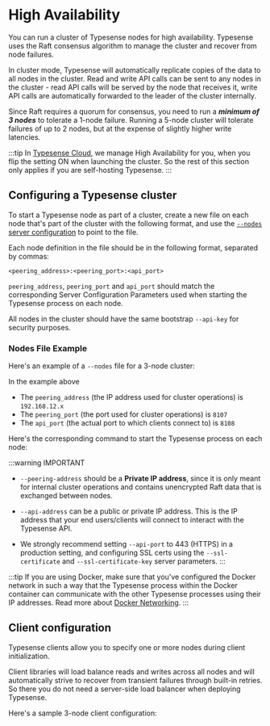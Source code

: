 # High Availability

You can run a cluster of Typesense nodes for high availability. 
Typesense uses the Raft consensus algorithm to manage the cluster and recover from node failures.

In cluster mode, Typesense will automatically replicate copies of the data to all nodes in the cluster. 
Read and write API calls can be sent to any nodes in the cluster - 
read API calls will be served by the node that receives it, write API calls are automatically forwarded to the leader of the cluster internally. 

Since Raft requires a quorum for consensus, you need to run a ***minimum of 3 nodes*** to tolerate a 1-node failure. Running a 5-node cluster will tolerate failures of up to 2 nodes, but at the expense of slightly higher write latencies.

:::tip
In [Typesense Cloud](https://cloud.typesense.org), we manage High Availability for you, when you flip the setting ON when launching the cluster. So the rest of this section only applies if you are self-hosting Typesense.
:::

## Configuring a Typesense cluster

To start a Typesense node as part of a cluster, create a new file on each node that's part of the cluster with the following format, and use the [`--nodes` server configuration](../latest/api/server-configuration.md) to point to the file.

Each node definition in the file should be in the following format, separated by commas:

`<peering_address>:<peering_port>:<api_port>`

`peering_address`, `peering_port` and `api_port` should match the corresponding <RouterLink :to="`/${$site.themeConfig.typesenseLatestVersion}/api/server-configuration.html`">Server Configuration Parameters</RouterLink> used when starting the Typesense process on each node.

All nodes in the cluster should have the same bootstrap `--api-key` for security purposes.

### Nodes File Example

Here's an example of a `--nodes` file for a 3-node cluster:

<Tabs :tabs="['nodes']">
  <template v-slot:nodes>

```
192.168.12.1:8107:8108,192.168.12.2:8107:8108,192.168.12.3:8107:8108
```

  </template>
</Tabs>

In the example above
- The `peering_address` (the IP address used for cluster operations) is `192.168.12.x`
- The `peering_port` (the port used for cluster operations) is `8107`
- The `api_port` (the actual port to which clients connect to) is `8108`

Here's the corresponding command to start the Typesense process on each node:

<Tabs :tabs="['Node1', 'Node2', 'Node3']">
  <template v-slot:Node1>

```shell
# Create nodes file
#   This file is identical on all nodes
echo '192.168.12.1:8107:8108,192.168.12.2:8107:8108,192.168.12.3:8107:8108' | sudo tee /etc/typesense/nodes

# Start Typesense Process
#   * Notice `peering-address` *
typesense-server \
  --data-dir /var/lib/typesense \
  --api-key=xyz \
  --api-address 0.0.0.0 \
  --api-port 8108 \
  --peering-address 192.168.12.1 \
  --peering-port 8107 \
  --nodes=/etc/typesense/nodes
```

  </template>

  <template v-slot:Node2>

```shell
# Create nodes file
#   This file is identical on all nodes
echo '192.168.12.1:8107:8108,192.168.12.2:8107:8108,192.168.12.3:8107:8108' | sudo tee /etc/typesense/nodes

# Start Typesense Process
#   ** Notice `peering-address` **
typesense-server \
  --data-dir /var/lib/typesense \
  --api-key=xyz \
  --api-address 0.0.0.0 \
  --api-port 8108 \
  --peering-address 192.168.12.2 \
  --peering-port 8107 \
  --nodes=/etc/typesense/nodes
```

  </template>

<template v-slot:Node3>

```shell
# Create nodes file
#   This file is identical on all nodes
echo '192.168.12.1:8107:8108,192.168.12.2:8107:8108,192.168.12.3:8107:8108' | sudo tee /etc/typesense/nodes

# Start Typesense Process
#   *** Notice `peering-address` ***
typesense-server \
  --data-dir /var/lib/typesense \
  --api-key=xyz \
  --api-address 0.0.0.0 \
  --api-port 8108 \
  --peering-address 192.168.12.3 \
  --peering-port 8107 \
  --nodes=/etc/typesense/nodes
```

  </template>
</Tabs>

:::warning IMPORTANT
- `--peering-address` should be a **Private IP address**, since it is only meant for internal cluster operations and contains unencrypted Raft data that is exchanged between nodes.

- `--api-address` can be a public or private IP address. This is the IP address that your end users/clients will connect to interact with the Typesense API.

- We strongly recommend setting `--api-port` to 443 (HTTPS) in a production setting, and configuring SSL certs using the `--ssl-certificate` and `--ssl-certificate-key` server parameters. 
:::

:::tip
If you are using Docker, make sure that you've configured the Docker network in such a way that the Typesense process within the Docker container can communicate with the other Typesense processes using their IP addresses.
Read more about [Docker Networking](https://docs.docker.com/network/).
:::

## Client configuration

Typesense clients allow you to specify one or more nodes during client initialization.

Client libraries will load balance reads and writes across all nodes and will automatically strive to recover from transient failures through built-in retries.
So there you do not need a server-side load balancer when deploying Typesense.

Here's a sample 3-node client configuration:

<Tabs :tabs="['JavaScript','PHP','Python','Ruby','Dart']">

  <template v-slot:PHP>

```php
use Typesense\Client;

$client = new Client(
  [
    'nodes' => [ 
      [
        'host'     => 'x.x.x.x',  // Can be an IP or more commonly a hostname mapped to the IP
        'port'     => 443, 
        'protocol' => 'https'
      ],
      [
        'host'     => 'y.y.y.y',  // Can be an IP or more commonly a hostname mapped to the IP
        'port'     => 443, 
        'protocol' => 'https'
      ],
      [
        'host'     => 'z.z.z.z',  // Can be an IP or more commonly a hostname mapped to the IP
        'port'     => 443, 
        'protocol' => 'https'
      ],
    ],
    'api_key' => '<API_KEY>',
    'connection_timeout_seconds' => 2,
  ]
);
```
  </template>
  <template v-slot:Ruby>

```rb
require 'typesense'

client = Typesense::Client.new(
  nodes: [
    {
      host:     'x.x.x.x', # Can be an IP or more commonly a hostname mapped to the IP
      port:     443,
      protocol: 'https'
    },
    {
      host:     'y.y.y.y', # Can be an IP or more commonly a hostname mapped to the IP
      port:     443,
      protocol: 'https'
    },
    {
      host:     'z.z.z.z', # Can be an IP or more commonly a hostname mapped to the IP
      port:     443,
      protocol: 'https'
    }
  ],
  api_key:  '<API_KEY>',
  connection_timeout_seconds: 2
)
```

  </template>
  <template v-slot:Python>

```py
import typesense

client = typesense.Client({
  'nodes': [
    {
      host:     'x.x.x.x', # Can be an IP or more commonly a hostname mapped to the IP
      port:     443,
      protocol: 'https'
    },
    {
      host:     'y.y.y.y', # Can be an IP or more commonly a hostname mapped to the IP
      port:     443,
      protocol: 'https'
    },
    {
      host:     'z.z.z.z', # Can be an IP or more commonly a hostname mapped to the IP
      port:     443,
      protocol: 'https'
    }
  ],
  'api_key': '<API_KEY>',
  'connection_timeout_seconds': 2
})
```

  </template>
  <template v-slot:JavaScript>

```js
let client = new Typesense.Client({
  'nodes': [
    {
      host:     'x.x.x.x', // Can be an IP or more commonly a hostname mapped to the IP
      port:     443,
      protocol: 'https'
    },
    {
      host:     'y.y.y.y', // Can be an IP or more commonly a hostname mapped to the IP
      port:     443,
      protocol: 'https'
    },
    {
      host:     'z.z.z.z', // Can be an IP or more commonly a hostname mapped to the IP
      port:     443,
      protocol: 'https'
    }
  ],
  'apiKey': '<API_KEY>',
  'connectionTimeoutSeconds': 2
})
```

  </template>
  <template v-slot:Dart>

```dart
import 'package:typesense/typesense.dart';

final config = Configuration(
    nodes: {
      Node(
        host: 'x.x.x.x', // Can be an IP or more commonly a hostname mapped to the IP
        port: 443,
        protocol: 'https',
      ),
      Node(
        host: 'y.y.y.y', // Can be an IP or more commonly a hostname mapped to the IP
        port: 443,
        protocol: 'https',
      ),
      Node(
        host: 'z.z.z.z', // Can be an IP or more commonly a hostname mapped to the IP
        port: 443,
        protocol: 'https',
      ),
    },
    apiKey: '<API_KEY>',
    connectionTimeout: Duration(seconds: 2),
  );
```

  </template>
</Tabs>
